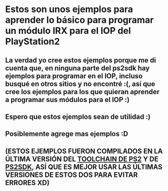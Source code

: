 # Estos son unos ejemplos para aprender lo básico para programar un módulo IRX para el IOP del PlayStation2

## La verdad yo cree estos ejemplos porque me di cuenta que, en ninguna parte del ps2sdk hay ejemplos para programar en el IOP, incluso busqué en otros sitios y no encontré :(, así que cree los ejemplos para los que quieran aprender a programar sus módulos para el IOP :)

## Espero que estos ejemplos sean de utilidad :)

## Posiblemente agrege mas ejemplos :D

## (ESTOS EJEMPLOS FUERON COMPILADOS EN LA ÚLTIMA VERSIÓN DEL [TOOLCHAIN DE PS2](https://github.com/ps2dev/ps2toolchain) Y DE [PS2SDK](https://github.com/ps2dev/ps2sdk), ASÍ QUE ES MEJOR USAR LAS ÚLTIMAS VERSIONES DE ESTOS DOS PARA EVITAR ERRORES XD)
